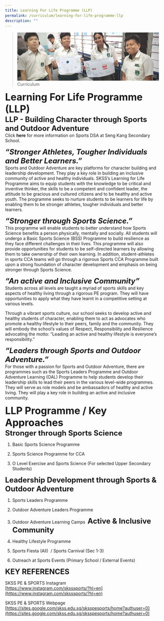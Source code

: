 ```yaml
---
title: Learning For Life Programme (LLP)
permalink: /curriculum/learning-for-life-programme-llp
description: ""
---
```

>![](/images/Curriculum/Curriculum.jpg)
>Curriculum

**<font size=6>Learning For Life Programme (LLP)</font>**<br>
**<font size=5>LLP - Building Character through Sports and Outdoor Adventure</font>**<br>
Click **here** for more information on Sports DSA at Seng Kang Secondary School.

***<font size=5>“Stronger Athletes, Tougher Individuals and Better Learners.”</font>***<br>
Sports and Outdoor Adventure are key platforms for character building and leadership development. They play a key role in building an inclusive community of active and healthy individuals. SKSS’s Learning for Life Programme aims to equip students with the knowledge to be critical and inventive thinker, the skills to be a competent and confident leader, the attitude to be gracious and cultured citizens and to be healthy and active youth. The programme seeks to nurture students to be learners for life by enabling them to be stronger athletes, tougher individuals and better learners. 

  
***<font size=5>“Stronger through Sports Science.”</font>***<br>
This programme will enable students to better understand how Sports Science benefits a person physically, mentally and socially. All students will undergo a Basic Sports Science (BSS) Programme to build resilience as they face different challenges in their lives. This programme will also provide opportunities for students to be self-directed learners by allowing them to take ownership of their own learning. In addition, student-athletes in sports CCA teams will go through a rigorous Sports CCA Programme built upon a strong foundation of character development and emphasis on being stronger through Sports Science.  

  
***<font size=5>“An active and Inclusive Community”</font>***<br>
Students across all levels are taught a myriad of sports skills and key aspects of healthy living through a rigorous PE program. They will have opportunities to apply what they have learnt in a competitive setting at various levels. 

Through a vibrant sports culture, our school seeks to develop active and healthy students of character, enabling them to act as advocates who promote a healthy lifestyle to their peers, family and the community. They will embody the school’s values of Respect, Responsibility and Resilience advocating the motto: “Leading an active and healthy lifestyle is everyone’s responsibility.” 

  
***<font size=5>“Leaders through Sports and Outdoor Adventure.”</font>***<br>
For those with a passion for Sports and Outdoor Adventure, there are programmes such as the Sports Leaders Programme and Outdoor Adventure Learning (OAL) Programme to help students develop their leadership skills to lead their peers in the various level-wide programmes. They will serve as role models and be ambassadors of healthy and active living. They will play a key role in building an active and inclusive community.

**<font size=6>LLP Programme / Key Approaches</font>**<br>
**<font size=5>Stronger through Sports Science</font>**<br>
1. Basic Sports Science Programme

2. Sports Science Programme for CCA

3. O Level Exercise and Sports Science (For selected Upper Secondary Students)

  
**<font size=5>Leadership Development through Sports & Outdoor Adventure</font>**<br>

1. Sports Leaders Programme

2. Outdoor Adventure Leaders Programme

3. Outdoor Adventure Learning Camps 
**<font size=5>Active & Inclusive Community</font>**<br>

1. Healthy Lifestyle Programme

2. Sports Fiesta (All)  / Sports Carnival (Sec 1-3)

3. Outreach at Sports Events (Primary School / External Events) <br>

**<font size=5>KEY REFERENCES</font>**<br>  

SKSS PE & SPORTS Instagram<br>
[https://www.instagram.com/sksssports/?hl=en](https://www.instagram.com/sksssports/?hl=en)

  

SKSS PE & SPORTS Webpage<br>
[https://sites.google.com/skss.edu.sg/sksspesports/home?authuser=0](https://sites.google.com/skss.edu.sg/sksspesports/home?authuser=0)